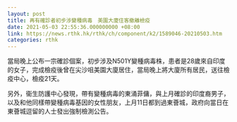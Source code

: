```yaml
---
layout: post
title: 再有確診者初步涉變種病毒　美園大廈住客撤離檢疫
date: 2021-05-03 22:55:36.000000000 +08:00
link: https://news.rthk.hk/rthk/ch/component/k2/1589046-20210503.htm
categories: rthk
---
```


當局晚上公布一宗確診個案，初步涉及N501Y變種病毒株，患者是28歲來自印度的女子，完成檢疫後曾在尖沙咀美園大廈居住，當局晚上將大廈所有居民，送往檢疫中心，檢疫21天。

另外，衞生防護中心發現，帶有變種病毒的東涌菲傭，與上月確診的印度裔男子，以及和他同樣帶變種病毒基因的女性朋友，上月11日都到過東薈城，政府向當日在東薈城逗留的人士發出強制檢測公告。
